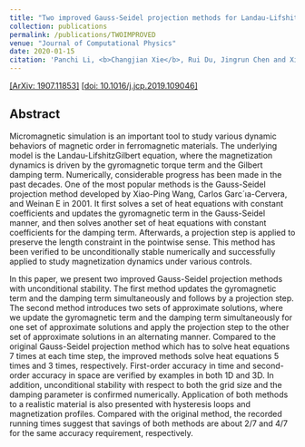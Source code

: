 ```yaml
---
title: "Two improved Gauss-Seidel projection methods for Landau-Lifshitz-Gilbert equation"
collection: publications
permalink: /publications/TWOIMPROVED
venue: "Journal of Computational Physics"
date: 2020-01-15
citation: 'Panchi Li, <b>Changjian Xie</b>, Rui Du, Jingrun Chen and Xiaoping Wang.'
---  
```

[[ArXiv: 1907.11853]](https://arxiv.org/pdf/1907.11853.pdf)
[[doi: 10.1016/j.jcp.2019.109046]](https://doi.org/10.1016/j.jcp.2019.109046)


## Abstract
Micromagnetic simulation is an important tool to study various dynamic behaviors of
magnetic order in ferromagnetic materials. The underlying model is the Landau-LifshitzGilbert equation, where the magnetization dynamics is driven by the gyromagnetic torque
term and the Gilbert damping term. Numerically, considerable progress has been made in
the past decades. One of the most popular methods is the Gauss-Seidel projection method
developed by Xiao-Ping Wang, Carlos Garc´ıa-Cervera, and Weinan E in 2001. It first solves
a set of heat equations with constant coefficients and updates the gyromagnetic term in the
Gauss-Seidel manner, and then solves another set of heat equations with constant coefficients
for the damping term. Afterwards, a projection step is applied to preserve the length constraint in the pointwise sense. This method has been verified to be unconditionally stable
numerically and successfully applied to study magnetization dynamics under various controls.

In this paper, we present two improved Gauss-Seidel projection methods with unconditional stability. The first method updates the gyromagnetic term and the damping term
simultaneously and follows by a projection step. The second method introduces two sets of
approximate solutions, where we update the gyromagnetic term and the damping term simultaneously for one set of approximate solutions and apply the projection step to the other set
of approximate solutions in an alternating manner. Compared to the original Gauss-Seidel
projection method which has to solve heat equations 7 times at each time step, the improved
methods solve heat equations 5 times and 3 times, respectively. First-order accuracy in time
and second-order accuracy in space are verified by examples in both 1D and 3D. In addition, unconditional stability with respect to both the grid size and the damping parameter is
confirmed numerically. Application of both methods to a realistic material is also presented
with hysteresis loops and magnetization profiles. Compared with the original method, the
recorded running times suggest that savings of both methods are about 2/7 and 4/7 for the
same accuracy requirement, respectively.

